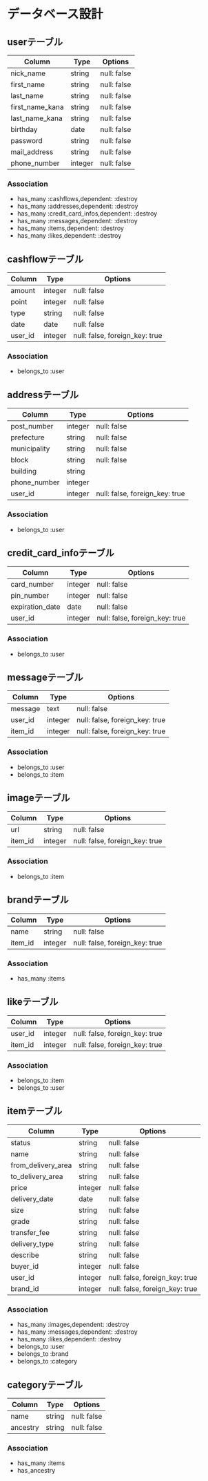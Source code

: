 # データベース設計


## userテーブル
|Column|Type|Options|
|------|----|-------|
|nick_name|string|null: false|unique: true|
|first_name|string|null: false|
|last_name|string|null: false|
|first_name_kana|string|null: false|
|last_name_kana|string|null: false|
|birthday|date|null: false|
|password|string|null: false|
|mail_address|string|null: false|unique: true|
|phone_number|integer|null: false|unique: true|
### Association
- has_many :cashflows,dependent: :destroy
- has_many  :addresses,dependent: :destroy
- has_many  :credit_card_infos,dependent: :destroy
- has_many  :messages,dependent: :destroy
- has_many  :items,dependent: :destroy
- has_many  :likes,dependent: :destroy

## cashflowテーブル
|Column|Type|Options|
|------|----|-------|
|amount|integer|null: false|
|point|integer|null: false|
|type|string|null: false|
|date|date|null: false|
|user_id|integer|null: false, foreign_key: true|
### Association
- belongs_to :user

## addressテーブル
|Column|Type|Options|
|------|----|-------|
|post_number|integer|null: false|
|prefecture|string|null: false|
|municipality|string|null: false|
|block|string|null: false|
|building|string|
|phone_number|integer|
|user_id|integer|null: false, foreign_key: true|
### Association
- belongs_to :user

## credit_card_infoテーブル
|Column|Type|Options|
|------|----|-------|
|card_number|integer|null: false|
|pin_number|integer|null: false|
|expiration_date|date|null: false|
|user_id|integer|null: false, foreign_key: true|
### Association
- belongs_to :user

## messageテーブル
|Column|Type|Options|
|------|----|-------|
|message|text|null: false|
|user_id|integer|null: false, foreign_key: true|
|item_id|integer|null: false, foreign_key: true|
### Association
- belongs_to :user
- belongs_to :item

## imageテーブル
|Column|Type|Options|
|------|----|-------|
|url|string|null: false|
|item_id|integer|null: false, foreign_key: true|
### Association
- belongs_to :item

## brandテーブル
|Column|Type|Options|
|------|----|-------|
|name|string|null: false|
|item_id|integer|null: false, foreign_key: true|
### Association
- has_many  :items


## likeテーブル
|Column|Type|Options|
|------|----|-------|
|user_id|integer|null: false, foreign_key: true|
|item_id|integer|null: false, foreign_key: true|
### Association
- belongs_to :item
- belongs_to :user


## itemテーブル
|Column|Type|Options|
|------|----|-------|
|status|string|null: false|
|name|string|null: false|
|from_delivery_area|string|null: false|
|to_delivery_area|string|null: false|
|price|integer|null: false|
|delivery_date|date|null: false|
|size|string|null: false|
|grade|string|null: false|
|transfer_fee|string|null: false|
|delivery_type|string|null: false|
|describe|string|null: false|
|buyer_id|integer|null: false|
|user_id|integer|null: false, foreign_key: true|
|brand_id|integer|null: false, foreign_key: true|
### Association
- has_many  :images,dependent: :destroy
- has_many  :messages,dependent: :destroy
- has_many  :likes,dependent: :destroy
- belongs_to :user
- belongs_to :brand
- belongs_to :category

## categoryテーブル
|Column|Type|Options|
|------|----|-------|
|name|string|null: false|
|ancestry|string|null: false|
### Association
- has_many  :items
- has_ancestry


